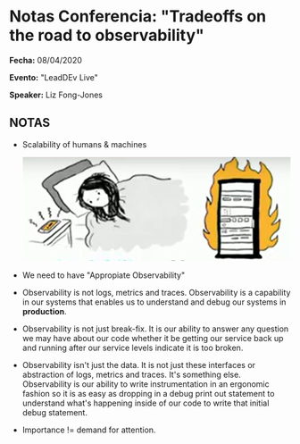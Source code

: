 # Notas Conferencia: "Tradeoffs on the road to observability"

**Fecha:** 08/04/2020

**Evento:** "LeadDEv Live"

**Speaker:** Liz Fong-Jones



## NOTAS

- Scalability of humans & machines

  ![image-20200408170108502](./Tradeoff_Observability/Scalability_humans_vs_machines.png)

- We need to have "Appropiate Observability"

- Observability is not logs, metrics and traces. Observability is a capability in our systems that enables us to understand and debug our systems in **production**.

- Observability is not just break-fix. It is our ability to answer any question we may have about our code whether it be getting our service back up and running after our service levels indicate it is too broken.

- Observability isn't just the data. It is not just these interfaces or abstraction of logs, metrics and traces. It's something else. Observability is our ability to write instrumentation in an ergonomic fashion so it is as easy as dropping in a debug print out statement to understand what's happening inside of our code to write that initial debug statement.

- Importance != demand for attention.

  